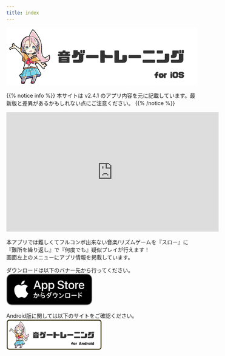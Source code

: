 ```yaml
---
title: index
---
```


![top banner](top_banner.jp.png)

{{% notice info %}}
本サイトは v2.4.1 のアプリ内容を元に記載しています。最新版と差異があるかもしれない点にご注意ください。
{{% /notice %}}

<iframe width="560" height="315" src="https://www.youtube.com/embed/DBetOO7Kmjo?si=eeaK8Ky4NyN8FxoF" title="YouTube video player" frameborder="0" allow="accelerometer; autoplay; clipboard-write; encrypted-media; gyroscope; picture-in-picture; web-share" allowfullscreen></iframe>

本アプリでは難しくてフルコンボ出来ない音楽/リズムゲームを『スロー』に『難所を繰り返し』で『何度でも』疑似プレイが行えます！<br>画面左上のメニューにアプリ情報を掲載しています。

ダウンロードは以下のバナー先から行ってください。<br>
[![App store link](img_appstore_banner.jp.png#imgleft)](https://itunes.apple.com/jp/app/id1088874473?mt=8)
<div class="clear clear_box"></div>

Android版に関しては以下のサイトをご確認ください。<br>
[![Site link](img_banner_android.jp.png#imgleft)](https://hyoromo.github.io/sound-game-training-android/jp/)
<div class="clear clear_box"></div>
